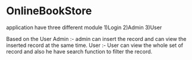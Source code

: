 # OnlineBookStore
 application have three different module
  1)Login
  2)Admin
  3)User
  
  Based on the User
      Admin :- admin can insert the record and can view the inserted record at the same time.
      User :- User can view the whole set of record and also he have search function to filter the record.

